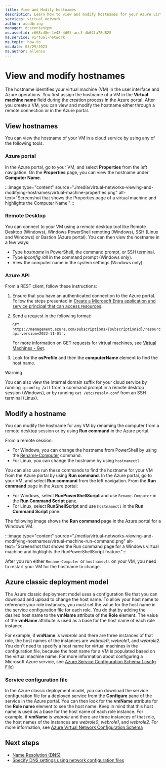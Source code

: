 ```yaml
---
title: View and Modify hostnames
description: Learn how to view and modify hostnames for your Azure virtual machines by using the Azure portal or a remote connection.
services: virtual-network
author: asudbring
manager: dcscontentpm
ms.assetid: c668cd8e-4e43-4d05-acc3-db64fa78d828
ms.service: virtual-network
ms.topic: how-to
ms.date: 03/29/2023
ms.author: allensu
---
```


# View and modify hostnames

The hostname identifies your virtual machine (VM) in the user interface and Azure operations. You first assign the hostname of a VM in the **Virtual machine name** field during the creation process in the Azure portal. After you create a VM, you can view and modify the hostname either through a remote connection or in the Azure portal.

## View hostnames
You can view the hostname of your VM in a cloud service by using any of the following tools.

### Azure portal

In the Azure portal, go to your VM, and select **Properties** from the left navigation. On the **Properties** page, you can view the hostname under **Computer Name**.

:::image type="content" source="./media/virtual-networks-viewing-and-modifying-hostnames/virtual-machine-properties.png" alt-text="Screenshot that shows the Properties page of a virtual machine and highlights the Computer Name.":::

### Remote Desktop
You can connect to your VM using a remote desktop tool like Remote Desktop (Windows), Windows PowerShell remoting (Windows), SSH (Linux and Windows) or Bastion (Azure portal). You can then view the hostname in a few ways:

* Type *hostname* in PowerShell, the command prompt, or SSH terminal.
* Type *ipconfig /all* in the command prompt (Windows only).
* View the computer name in the system settings (Windows only).

### Azure API
From a REST client, follow these instructions:

1. Ensure that you have an authenticated connection to the Azure portal. Follow the steps presented in [Create a Microsoft Entra application and service principal that can access resources](/azure/active-directory/develop/howto-create-service-principal-portal). 
2. Send a request in the following format:

    ```http
    GET https://management.azure.com/subscriptions/{subscriptionId}/resourceGroups/{resourceGroupName}/providers/Microsoft.Compute/virtualMachines/{vmName}?api-version=2022-11-01`. 
    ```

    For more information on GET requests for virtual machines, see [Virtual Machines - Get](/rest/api/compute/virtual-machines/get).
3. Look for the **osProfile** and then the **computerName** element to find the host name.

> [!WARNING]
> You can also view the internal domain suffix for your cloud service by running `ipconfig /all` from a command prompt in a remote desktop session (Windows), or by running `cat /etc/resolv.conf` from an SSH terminal (Linux).
> 
> 

## Modify a hostname
You can modify the hostname for any VM by renaming the computer from a remote desktop session or by using **Run command** in the Azure portal.

From a remote session:
* For Windows, you can change the hostname from PowerShell by using the [Rename-Computer](/powershell/module/microsoft.powershell.management/rename-computer) command. 
* For Linux, you can change the hostname by using `hostnamectl`.

You can also use run these commands to find the hostname for your VM from the Azure portal by using **Run command**. In the Azure portal, go to your VM, and select **Run command** from the left navigation. From the **Run command** page in the Azure portal:
* For Windows, select **RunPowerShellScript** and use `Rename-Computer` in the **Run Command Script** pane.
* For Linux, select **RunShellScript** and use `hostnamectl` in the **Run Command Script** pane.

The following image shows the **Run command** page in the Azure portal for a Windows VM.

:::image type="content" source="./media/virtual-networks-viewing-and-modifying-hostnames/virtual-machine-run-command.png" alt-text="Screenshot that shows the Run command page for a Windows virtual machine and highlights the RunPowerShellScript feature.":::

After you run either `Rename-Computer` or `hostnamectl` on your VM, you need to restart your VM for the hostname to change.

## Azure classic deployment model

The Azure classic deployment model uses a configuration file that you can download and upload to change the host name. To allow your host name to reference your role instances, you must set the value for the host name in the service configuration file for each role. You do that by adding the desired host name to the **vmName** attribute of the **Role** element. The value of the **vmName** attribute is used as a base for the host name of each role instance. 

For example, if **vmName** is *webrole* and there are three instances of that role, the host names of the instances are *webrole0*, *webrole1*, and *webrole2*. You don't need to specify a host name for virtual machines in the configuration file, because the host name for a VM is populated based on the virtual machine name. For more information about configuring a Microsoft Azure service, see [Azure Service Configuration Schema (.cscfg File)](/previous-versions/azure/reference/ee758710(v=azure.100))

### Service configuration file
In  the Azure classic deployment model, you can download the service configuration file for a deployed service from the **Configure** pane of the service in the Azure portal. You can then look for the **vmName** attribute for the **Role name** element to see the host name. Keep in mind that this host name is used as a base for the host name of each role instance. For example, if **vmName** is *webrole* and there are three instances of that role, the host names of the instances are *webrole0*, *webrole1*, and *webrole2*. For more information, see [Azure Virtual Network Configuration Schema](/previous-versions/azure/reference/jj157100(v=azure.100))


## Next steps
* [Name Resolution (DNS)](virtual-networks-name-resolution-for-vms-and-role-instances.md)
* [Specify DNS settings using network configuration files](/previous-versions/azure/virtual-network/virtual-networks-specifying-a-dns-settings-in-a-virtual-network-configuration-file)
